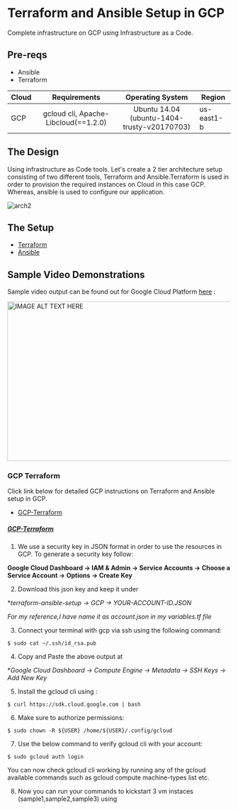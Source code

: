 # Terraform and Ansible Setup in GCP
Complete infrastructure on GCP using Infrastructure as a Code.

## Pre-reqs

* Ansible
* Terraform

| Cloud         | Requirements                           | Operating System                                 |    Region      |
| ------------- |:--------------------------------------:|:------------------------------------------------:|----------------|
| GCP           | gcloud cli, Apache-Libcloud(==1.2.0)   | Ubuntu 14.04 (ubuntu-1404-trusty-v20170703)      | us-east1-b     |

## The Design

Using infrastructure as Code tools. Let's create a 2 tier architecture setup consisting of two different tools, Terraform and Ansible.Terraform is used in order to provision the required instances on Cloud in this case GCP. Whereas, ansible is used to configure our application.

![arch2](https://user-images.githubusercontent.com/8342133/28283464-6c37d870-6b4b-11e7-9cf0-ac46aed9c594.png)

## The Setup

* [Terraform](#terraform)
* [Ansible](#ansible)

## Sample Video Demonstrations

Sample video output can be found out for Google Cloud Platform [here](https://youtu.be/EE1Z_9F98vU) :

<a href="http://www.youtube.com/watch?feature=player_embedded&v=EE1Z_9F98vU" target="_blank"><img src="http://img.youtube.com/vi/EE1Z_9F98vU/0.jpg" alt="IMAGE ALT TEXT HERE" width="530" height="360" /></a>

### GCP Terraform

Click link below for detailed GCP instructions on Terraform and Ansible setup in GCP.

* [GCP-Terraform](#gcp-terraform)

##### [GCP-Terraform](#gcp-terraform)

1. We use a security key in JSON format in order to use the resources in GCP. To generate a security key follow:

**Google Cloud Dashboard -> IAM & Admin -> Service Accounts -> Choose a Service Account -> Options -> Create Key**

2. Download this json key and keep it under 

**terraform-ansible-setup -> GCP -> YOUR-ACCOUNT-ID.JSON*

*For my reference,I have name it as account.json in my variables.tf file*
 
3. Connect your terminal with gcp via ssh using the following command:

````
$ sudo cat ~/.ssh/id_rsa.pub
````
4. Copy and Paste the above output at 

**Google Cloud Dashboard -> Compute Engine -> Metadata -> SSH Keys -> Add New Key*

5. Install the gcloud cli using :

````
$ curl https://sdk.cloud.google.com | bash
````

6. Make sure to authorize permissions:

````
$ sudo chown -R ${USER} /home/${USER}/.config/gcloud
````
7. Use the below command to verify gcloud cli with your account:

````
$ sudo gcloud auth login
````
You can now check gcloud cli working by running any of the gcloud available commands such as gcloud compute machine-types list etc.

8. Now you can run your commands to kickstart 3 vm instaces (sample1,sample2,sample3) using 
